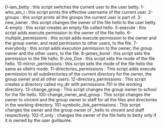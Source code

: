 0-iam_betty : this script switches the current user to the user betty.
1-who_am_i : this script prints the effective username of the current user.
2-groups : this script prints all the groups the current user is part of.
3-new_owner : this script changes the owner of the file hello to the user betty.
4-empty : this script creates an empty file called hello.
5-execute : this script adds execute permission to the owner of the file hello.
6-multiple_permissions : this script adds execute permission to the owner and the group owner, and read permission to other users, to the file.
7-everybody : this script adds execution permission to the owner, the group owner and the other users, to the file.
8-james_bond : this script sets the permission to the file hello.
9-Joe_Doe : this script sets the mode of the file hello.
10-mirror_permissions : this script sets the mode of the file hello the same as olleh’s mode.
11-directories_permissions : This script adds execute permission to all subdirectories of the current directory for the owner, the group owner and all other users.
12-directory_permissions : This script creates a directory called my_dir with permissions 751 in the working directory.
13-change_group  : This script changes the group owner to school for the file hello.
100-change_owner_and_group : This script changes the owner to vincent and the group owner to staff for all the files and directories in the working directory.
101-symbolic_link_permissions : This script changes the owner and the group owner of _hello to vincent and staff respectively.
102-if_only :  changes the owner of the file hello to betty only if it is owned by the user guillaume.
